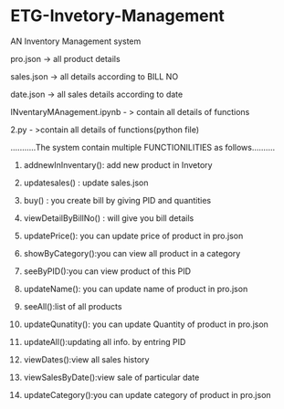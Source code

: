 # ETG-Invetory-Management
AN Inventory Management system

pro.json -> all product details

sales.json -> all details according to BILL NO

date.json -> all sales details according to date 

INventaryMAnagement.ipynb - > contain all details of functions

2.py - >contain all details of functions(python file)

...........The system contain multiple FUNCTIONILITIES as follows..........

1)  addnewInInventary(): add new product in Invetory

2)  updatesales() : update sales.json

3)  buy() : you create bill by giving PID and quantities

4)  viewDetailByBillNo() : will give you bill details

5)  updatePrice(): you can update price of product in pro.json

6)  showByCategory():you can view all product in a category

7)  seeByPID():you can view product of this PID

8)  updateName(): you can update name of product in pro.json

9)  seeAll():list of all products

10)  updateQunatity(): you can update Quantity of product in pro.json

11)  updateAll():updating all info. by entring PID

12)  viewDates():view all sales history

13)  viewSalesByDate():view sale of particular date

14)  updateCategory():you can update category of product in pro.json
